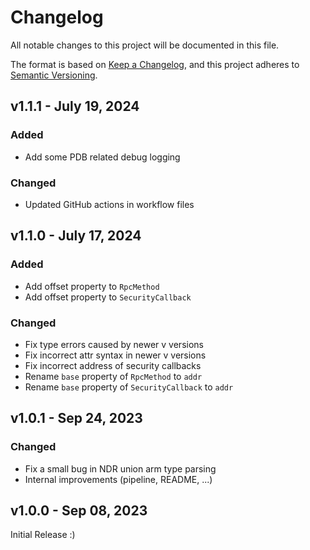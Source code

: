 # Changelog

All notable changes to this project will be documented in this file.

The format is based on [Keep a Changelog](https://keepachangelog.com/en/1.0.0/),
and this project adheres to [Semantic Versioning](https://semver.org/spec/v2.0.0.html).


## v1.1.1 - July 19, 2024

### Added

* Add some PDB related debug logging

### Changed

* Updated GitHub actions in workflow files


## v1.1.0 - July 17, 2024

### Added

* Add offset property to `RpcMethod`
* Add offset property to `SecurityCallback`

### Changed

* Fix type errors caused by newer v versions
* Fix incorrect attr syntax in newer v versions
* Fix incorrect address of security callbacks
* Rename `base` property of `RpcMethod` to `addr`
* Rename `base` property of `SecurityCallback` to `addr`


## v1.0.1 - Sep 24, 2023

### Changed

* Fix a small bug in NDR union arm type parsing
* Internal improvements (pipeline, README, ...)


## v1.0.0 - Sep 08, 2023

Initial Release :)
